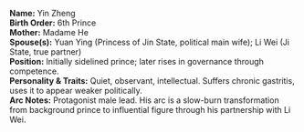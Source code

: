 **Name:** Yin Zheng  
**Birth Order:** 6th Prince  
**Mother:** Madame He  
**Spouse(s):** Yuan Ying (Princess of Jin State, political main wife); Li Wei (Ji State, true partner)  
**Position:** Initially sidelined prince; later rises in governance through competence.  
**Personality & Traits:** Quiet, observant, intellectual. Suffers chronic gastritis, uses it to appear weaker politically.  
**Arc Notes:** Protagonist male lead. His arc is a slow-burn transformation from background prince to influential figure through his partnership with Li Wei.  

